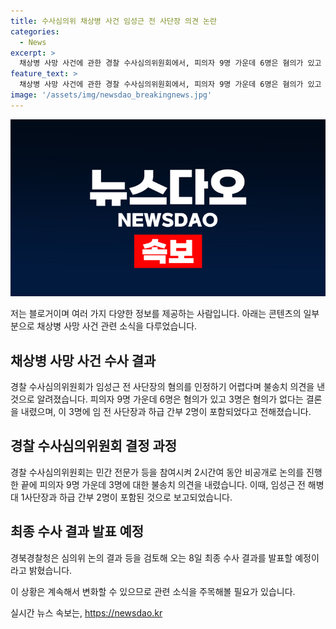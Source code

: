 ```yaml
---
title: 수사심의위 채상병 사건 임성근 전 사단장 의견 논란
categories:
  - News
excerpt: >
  채상병 사망 사건에 관한 경찰 수사심의위원회에서, 피의자 9명 가운데 6명은 혐의가 있고 3명은 혐의가 없다는 결론이 내려졌습니다. 이 중에는 임성근 전 사단장과 하급 간부 2명도 포함된 것으로 전해졌습니다. 경찰은 심의위 결과를 검토한 뒤 8일 최종 수사 결과를 발표할 예정입니다.
feature_text: >
  채상병 사망 사건에 관한 경찰 수사심의위원회에서, 피의자 9명 가운데 6명은 혐의가 있고 3명은 혐의가 없다는 결론이 내려졌습니다. 이 중에는 임성근 전 사단장과 하급 간부 2명도 포함된 것으로 전해졌습니다. 경찰은 심의위 결과를 검토한 뒤 8일 최종 수사 결과를 발표할 예정입니다.
image: '/assets/img/newsdao_breakingnews.jpg'
---
```


<p><img src="/assets/img/newsdao_breakingnews.jpg" alt="pcversion 속보" /></p>

<p>저는 블로거이며 여러 가지 다양한 정보를 제공하는 사람입니다. 아래는 콘텐츠의 일부분으로 채상병 사망 사건 관련 소식을 다루었습니다.</p>

<h2 data-ke-size="size26">채상병 사망 사건 수사 결과</h2>

<p data-ke-size="size16">경찰 수사심의위원회가 임성근 전 사단장의 혐의를 인정하기 어렵다며 불송치 의견을 낸 것으로 알려졌습니다. 피의자 9명 가운데 6명은 혐의가 있고 3명은 혐의가 없다는 결론을 내렸으며, 이 3명에 임 전 사단장과 하급 간부 2명이 포함되었다고 전해졌습니다.</p>

<h2 data-ke-size="size26">경찰 수사심의위원회 결정 과정</h2>

<p data-ke-size="size16">경찰 수사심의위원회는 민간 전문가 등을 참여시켜 2시간여 동안 비공개로 논의를 진행한 끝에 피의자 9명 가운데 3명에 대한 불송치 의견을 내렸습니다. 이때, 임성근 전 해병대 1사단장과 하급 간부 2명이 포함된 것으로 보고되었습니다.</p>

<h2 data-ke-size="size26">최종 수사 결과 발표 예정</h2>

<p data-ke-size="size16">경북경찰청은 심의위 논의 결과 등을 검토해 오는 8일 최종 수사 결과를 발표할 예정이라고 밝혔습니다.</p>

<p>이 상황은 계속해서 변화할 수 있으므로 관련 소식을 주목해볼 필요가 있습니다.</p>
실시간 뉴스 속보는, <a href="https://newsdao.kr" rel="dofollow">https://newsdao.kr</a>


